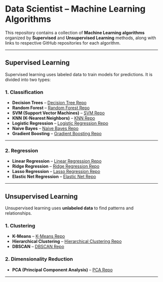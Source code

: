 
# Data Scientist – Machine Learning Algorithms

This repository contains a collection of **Machine Learning algorithms** organized by **Supervised** and **Unsupervised Learning** methods, along with links to respective GitHub repositories for each algorithm.

---

## Supervised Learning

Supervised learning uses labeled data to train models for predictions. It is divided into two types:

### 1. Classification

- **Decision Trees** – [Decision Tree Repo](https://github.com/sandhiya0147/Iris-flower-prediction)  
- **Random Forest** – [Random Forest Repo](https://github.com/sandhiya0147/amazon-sales-prediction)  
- **SVM (Support Vector Machines)** – [SVM Repo](https://github.com/sandhiya0147/breast-cancer-predictor)  
- **KNN (K-Nearest Neighbors)** – [KNN Repo](https://github.com/sandhiya0147/wine-quality-predictor)  
- **Logistic Regression** – [Logistic Regression Repo](https://github.com/sandhiya0147/placement-predictor-app)  
- **Naive Bayes** – [Naive Bayes Repo](https://github.com/sandhiya0147/spam-predictor)  
- **Gradient Boosting** – [Gradient Boosting Repo](https://github.com/sandhiya0147/heart-disease-predictor)

---

### 2. Regression

- **Linear Regression** – [Linear Regression Repo](https://github.com/sandhiya0147/Student-Scores-prediction)  
- **Ridge Regression** – [Ridge Regression Repo](https://github.com/akash18tripathi/Linear-Regression-from-Scratch)  
- **Lasso Regression** – [Lasso Regression Repo](https://github.com/akash18tripathi/Linear-Regression-from-Scratch)  
- **Elastic Net Regression** – [Elastic Net Repo](https://github.com/marcogdepinto/Python-for-Data-Analysis-and-Machine-Learning)

---

## Unsupervised Learning

Unsupervised learning uses **unlabeled data** to find patterns and relationships.

### 1. Clustering

- **K-Means** – [K-Means Repo](https://github.com/sandhiya0147/netflix)  
- **Hierarchical Clustering** – [Hierarchical Clustering Repo](https://github.com/topics/hierarchical-clustering)  
- **DBSCAN** – [DBSCAN Repo](https://github.com/topics/dbscan)

### 2. Dimensionality Reduction

- **PCA (Principal Component Analysis)** – [PCA Repo](https://github.com/topics/principal-component-analysis)

---
